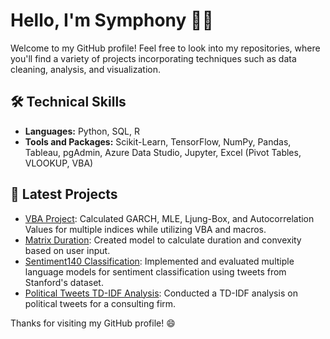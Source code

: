 # Hello, I'm Symphony 👋🏾

Welcome to my GitHub profile! Feel free to look into my repositories, where you'll find a variety of projects incorporating techniques such as data cleaning, analysis, and visualization.

## 🛠️ Technical Skills
- **Languages:** Python, SQL, R
- **Tools and Packages:** Scikit-Learn, TensorFlow, NumPy, Pandas, Tableau, pgAdmin, Azure Data Studio, Jupyter, Excel (Pivot Tables, VLOOKUP, VBA)
  
## 🔭 Latest Projects

- [VBA Project](https://github.com/symphopkins/GARCH_MLE_LjungBox_Autocorrelations_VBA/blob/main/Hopkins_Symphony_WK7.xlsm): Calculated GARCH, MLE, Ljung-Box, and Autocorrelation Values for multiple indices while utilizing VBA and macros.
- [Matrix Duration](https://github.com/symphopkins/Matrix_Duration/blob/main/Hopkins_Symphony_Matrix_Duration.xlsx): Created model to calculate duration and convexity based on user input.
- [Sentiment140 Classification](https://github.com/symphopkins/Sentiment140_Models/blob/main/Project6_Hopkins_Symphony.ipynb): Implemented and evaluated multiple language models for sentiment classification using tweets from Stanford's dataset.
- [Political Tweets TD-IDF Analysis](https://github.com/symphopkins/Political_Tweets_TDIDF_Analysis/blob/main/Project4_Hopkins_Symphony.ipynb): Conducted a TD-IDF analysis on political tweets for a consulting firm.

Thanks for visiting my GitHub profile! 😄
